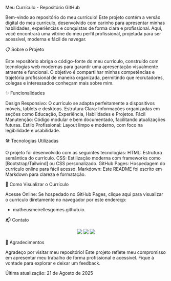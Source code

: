 Meu Currículo - Repositório GitHub

Bem-vindo ao repositório do meu currículo! Este projeto contém a versão digital do meu currículo, desenvolvido com carinho para apresentar minhas habilidades, experiências e conquistas de forma clara e profissional. Aqui, você encontrará uma vitrine do meu perfil profissional, projetada para ser acessível, moderna e fácil de navegar.


📋 Sobre o Projeto

Este repositório abriga o código-fonte do meu currículo, construído com tecnologias web modernas para garantir uma apresentação visualmente atraente e funcional. O objetivo é compartilhar minhas competências e trajetória profissional de maneira organizada, permitindo que recrutadores, colegas e interessados conheçam mais sobre mim.


✨ Funcionalidades

Design Responsivo: O currículo se adapta perfeitamente a dispositivos móveis, tablets e desktops.
Estrutura Clara: Informações organizadas em seções como Educação, Experiência, Habilidades e Projetos.
Fácil Manutenção: Código modular e bem documentado, facilitando atualizações futuras.
Estilo Profissional: Layout limpo e moderno, com foco na legibilidade e usabilidade.


🛠 Tecnologias Utilizadas

O projeto foi desenvolvido com as seguintes tecnologias:
HTML: Estrutura semântica do currículo.
CSS: Estilização moderna com frameworks como [Bootstrap/Tailwind] ou CSS personalizado.
GitHub Pages: Hospedagem do currículo online para fácil acesso.
Markdown: Este README foi escrito em Markdown para clareza e formatação.


🚀 Como Visualizar o Currículo

Acesse Online:
Se hospedado no GitHub Pages, clique aqui para visualizar o currículo diretamente no navegador por este endereçp:
- matheusmeirellesgomes.github.io.


📬 Contato
<div align="center"> 
    <a href = "mailto:matheusrmme2019@gmail.com" style="text-decoration: none;"><img src="https://img.shields.io/badge/-Gmail-ff5555?style=for-the-badge&logo=gmail&logoColor=fff" target="_blank"></a>
    <a href = "https://www.instagram.com/gomesmatheusjj/" style="text-decoration: none;"><img src="https://img.shields.io/badge/-Instagram-ff79c6?style=for-the-badge&logo=instagram&logoColor=fff" target="_blank"></a>
    <a href="https://www.linkedin.com/in/gomesmatheusjj/" target="_blank" style="text-decoration: none;"><img src="https://img.shields.io/badge/-LinkedIn-bd93f9?style=for-the-badge&logo=linkedin&logoColor=fff" target="_blank"></a>
</div>

🌟 Agradecimentos

Agradeço por visitar meu repositório! Este projeto reflete meu compromisso em apresentar meu trabalho de forma profissional e acessível. Fique à vontade para explorar e deixar um feedback.

Última atualização: 21 de Agosto de 2025
